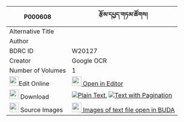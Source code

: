 |P000608|རྩོམ་དཔྱད་གཏམ་ཚོགས། 
| --- | --- 
|Alternative Title |
|Author | 
|BDRC ID | W20127
|Creator | Google OCR
|Number of Volumes| 1
|<img width="25" src="https://img.icons8.com/color/25/000000/edit-property.png">Edit Online| [<img width="25" src="https://avatars.githubusercontent.com/u/45091458?s=200&v=4"> Open in Editor](http://editor.openpecha.org/P000608)
|<img width="25" src="https://img.icons8.com/fluent/48/000000/download-2.png"/>  Download | [![](https://img.icons8.com/color/20/000000/txt.png)Plain Text](https://github.com/Openpecha/P000608/releases/download/v1/tsom_chetam_tsok_plain_P000608.zip), [![](https://img.icons8.com/color/20/000000/txt.png)Text with Pagination](https://github.com/Openpecha/P000608/releases/download/v1/tsom_chetam_tsok_pages_P000608.zip)
|<img width="25" src="https://img.icons8.com/plasticine/100/000000/pictures-folder.png"/>  Source Images | [<img width="25" src="https://library.bdrc.io/icons/BUDA-small.svg"> Images of text file open in BUDA](https://library.bdrc.io/show/bdr:W20127)